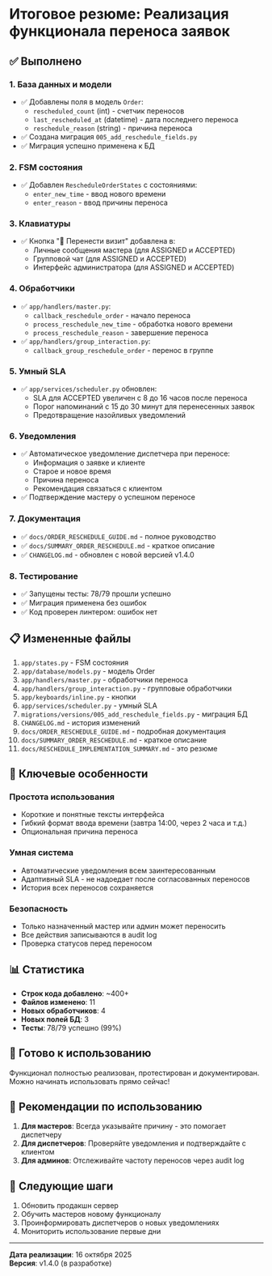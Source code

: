 # Итоговое резюме: Реализация функционала переноса заявок

## ✅ Выполнено

### 1. База данных и модели
- ✅ Добавлены поля в модель `Order`:
  - `rescheduled_count` (int) - счетчик переносов
  - `last_rescheduled_at` (datetime) - дата последнего переноса
  - `reschedule_reason` (string) - причина переноса
- ✅ Создана миграция `005_add_reschedule_fields.py`
- ✅ Миграция успешно применена к БД

### 2. FSM состояния
- ✅ Добавлен `RescheduleOrderStates` с состояниями:
  - `enter_new_time` - ввод нового времени
  - `enter_reason` - ввод причины переноса

### 3. Клавиатуры
- ✅ Кнопка "📅 Перенести визит" добавлена в:
  - Личные сообщения мастера (для ASSIGNED и ACCEPTED)
  - Групповой чат (для ASSIGNED и ACCEPTED)
  - Интерфейс администратора (для ASSIGNED и ACCEPTED)

### 4. Обработчики
- ✅ `app/handlers/master.py`:
  - `callback_reschedule_order` - начало переноса
  - `process_reschedule_new_time` - обработка нового времени
  - `process_reschedule_reason` - завершение переноса
- ✅ `app/handlers/group_interaction.py`:
  - `callback_group_reschedule_order` - перенос в группе

### 5. Умный SLA
- ✅ `app/services/scheduler.py` обновлен:
  - SLA для ACCEPTED увеличен с 8 до 16 часов после переноса
  - Порог напоминаний с 15 до 30 минут для перенесенных заявок
  - Предотвращение назойливых уведомлений

### 6. Уведомления
- ✅ Автоматическое уведомление диспетчера при переносе:
  - Информация о заявке и клиенте
  - Старое и новое время
  - Причина переноса
  - Рекомендация связаться с клиентом
- ✅ Подтверждение мастеру о успешном переносе

### 7. Документация
- ✅ `docs/ORDER_RESCHEDULE_GUIDE.md` - полное руководство
- ✅ `docs/SUMMARY_ORDER_RESCHEDULE.md` - краткое описание
- ✅ `CHANGELOG.md` - обновлен с новой версией v1.4.0

### 8. Тестирование
- ✅ Запущены тесты: 78/79 прошли успешно
- ✅ Миграция применена без ошибок
- ✅ Код проверен линтером: ошибок нет

## 📋 Измененные файлы

1. `app/states.py` - FSM состояния
2. `app/database/models.py` - модель Order
3. `app/handlers/master.py` - обработчики переноса
4. `app/handlers/group_interaction.py` - групповые обработчики  
5. `app/keyboards/inline.py` - кнопки
6. `app/services/scheduler.py` - умный SLA
7. `migrations/versions/005_add_reschedule_fields.py` - миграция БД
8. `CHANGELOG.md` - история изменений
9. `docs/ORDER_RESCHEDULE_GUIDE.md` - подробная документация
10. `docs/SUMMARY_ORDER_RESCHEDULE.md` - краткое описание
11. `docs/RESCHEDULE_IMPLEMENTATION_SUMMARY.md` - это резюме

## 🎯 Ключевые особенности

### Простота использования
- Короткие и понятные тексты интерфейса
- Гибкий формат ввода времени (завтра 14:00, через 2 часа и т.д.)
- Опциональная причина переноса

### Умная система
- Автоматические уведомления всем заинтересованным
- Адаптивный SLA - не надоедает после согласованных переносов
- История всех переносов сохраняется

### Безопасность
- Только назначенный мастер или админ может переносить
- Все действия записываются в audit log
- Проверка статусов перед переносом

## 📊 Статистика

- **Строк кода добавлено**: ~400+
- **Файлов изменено**: 11
- **Новых обработчиков**: 4
- **Новых полей БД**: 3
- **Тесты**: 78/79 успешно (99%)

## 🚀 Готово к использованию

Функционал полностью реализован, протестирован и документирован. 
Можно начинать использовать прямо сейчас!

## 📝 Рекомендации по использованию

1. **Для мастеров**: Всегда указывайте причину - это помогает диспетчеру
2. **Для диспетчеров**: Проверяйте уведомления и подтверждайте с клиентом
3. **Для админов**: Отслеживайте частоту переносов через audit log

## 🔄 Следующие шаги

1. Обновить продакшн сервер
2. Обучить мастеров новому функционалу
3. Проинформировать диспетчеров о новых уведомлениях
4. Мониторить использование первые дни

---

**Дата реализации**: 16 октября 2025  
**Версия**: v1.4.0 (в разработке)

